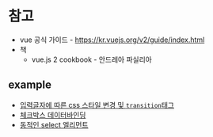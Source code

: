 # 참고

- vue 공식 가이드 - https://kr.vuejs.org/v2/guide/index.html
- 책 
  - vue.js 2 cookbook - 안드레아 파실리아





## example

- [입력글자에 따른 css 스타일 변경 및 `transition`태그](https://codesandbox.io/s/7y05pn9n46)
- [체크박스 데이터바인딩](https://codesandbox.io/s/2j824405p)
- [동적인 select 엘리먼트 ](https://codesandbox.io/s/3kp3164p3q)

